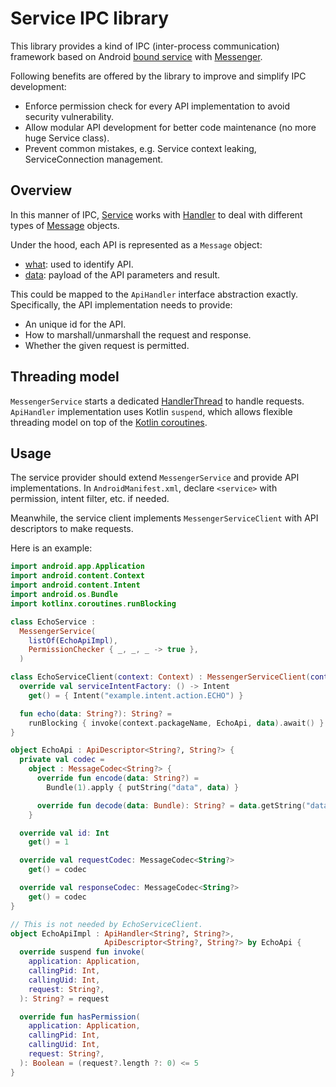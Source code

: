 # Service IPC library

This library provides a kind of IPC (inter-process communication) framework
based on Android
[bound service](https://developer.android.com/develop/background-work/services/bound-services)
with [Messenger](https://developer.android.com/reference/android/os/Messenger).

Following benefits are offered by the library to improve and simplify IPC
development:

-   Enforce permission check for every API implementation to avoid security
    vulnerability.
-   Allow modular API development for better code maintenance (no more huge
    Service class).
-   Prevent common mistakes, e.g. Service context leaking, ServiceConnection
    management.

## Overview

In this manner of IPC,
[Service](https://developer.android.com/reference/android/app/Service) works
with [Handler](https://developer.android.com/reference/android/os/Handler) to
deal with different types of
[Message](https://developer.android.com/reference/android/os/Message) objects.

Under the hood, each API is represented as a `Message` object:

-   [what](https://developer.android.com/reference/android/os/Message#what):
    used to identify API.
-   [data](https://developer.android.com/reference/android/os/Message#getData\(\)):
    payload of the API parameters and result.

This could be mapped to the `ApiHandler` interface abstraction exactly.
Specifically, the API implementation needs to provide:

-   An unique id for the API.
-   How to marshall/unmarshall the request and response.
-   Whether the given request is permitted.

## Threading model

`MessengerService` starts a dedicated
[HandlerThread](https://developer.android.com/reference/android/os/HandlerThread)
to handle requests. `ApiHandler` implementation uses Kotlin `suspend`, which
allows flexible threading model on top of the
[Kotlin coroutines](https://kotlinlang.org/docs/coroutines-overview.html).

## Usage

The service provider should extend `MessengerService` and provide API
implementations. In `AndroidManifest.xml`, declare `<service>` with permission,
intent filter, etc. if needed.

Meanwhile, the service client implements `MessengerServiceClient` with API
descriptors to make requests.

Here is an example:

```kotlin
import android.app.Application
import android.content.Context
import android.content.Intent
import android.os.Bundle
import kotlinx.coroutines.runBlocking

class EchoService :
  MessengerService(
    listOf(EchoApiImpl),
    PermissionChecker { _, _, _ -> true },
  )

class EchoServiceClient(context: Context) : MessengerServiceClient(context) {
  override val serviceIntentFactory: () -> Intent
    get() = { Intent("example.intent.action.ECHO") }

  fun echo(data: String?): String? =
    runBlocking { invoke(context.packageName, EchoApi, data).await() }
}

object EchoApi : ApiDescriptor<String?, String?> {
  private val codec =
    object : MessageCodec<String?> {
      override fun encode(data: String?) =
        Bundle(1).apply { putString("data", data) }

      override fun decode(data: Bundle): String? = data.getString("data", null)
    }

  override val id: Int
    get() = 1

  override val requestCodec: MessageCodec<String?>
    get() = codec

  override val responseCodec: MessageCodec<String?>
    get() = codec
}

// This is not needed by EchoServiceClient.
object EchoApiImpl : ApiHandler<String?, String?>,
                     ApiDescriptor<String?, String?> by EchoApi {
  override suspend fun invoke(
    application: Application,
    callingPid: Int,
    callingUid: Int,
    request: String?,
  ): String? = request

  override fun hasPermission(
    application: Application,
    callingPid: Int,
    callingUid: Int,
    request: String?,
  ): Boolean = (request?.length ?: 0) <= 5
}
```
